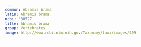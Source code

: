 ```yaml
---
common: Abramis brama
latin: Abramis brama
ncbi: '38527'
title: Abramis brama
group: Vertebrates
image: http://www.ncbi.nlm.nih.gov/Taxonomy/taxi/images/409

---
```

